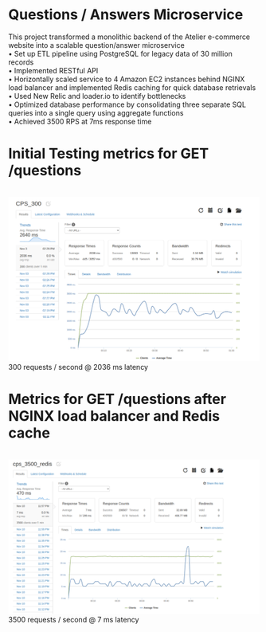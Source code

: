 # Questions / Answers Microservice
This project transformed a monolithic backend of the Atelier e-commerce website into a scalable question/answer microservice
</br>
• Set up ETL pipeline using PostgreSQL for legacy data of 30 million records </br>
• Implemented RESTful API </br>
• Horizontally scaled service to 4 Amazon EC2 instances behind NGINX load balancer and implemented Redis caching for quick database retrievals </br>
• Used New Relic and loader.io to identify bottlenecks </br>
• Optimized database performance by consolidating three separate SQL queries into a single query using aggregate functions </br>
• Achieved 3500 RPS at 7ms response time

# Initial Testing metrics for GET /questions
</br>
<img src="loaderio_CPS_300.png" />
</br>
300 requests / second @ 2036 ms latency
</br>

# Metrics for GET /questions after NGINX load balancer and Redis cache
</br>
<img src="cps_3500_redis.png" />
</br>
3500 requests / second @ 7 ms latency
